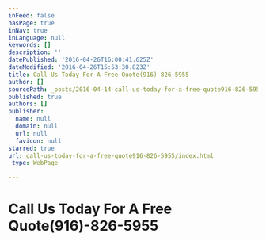 ```yaml
---
inFeed: false
hasPage: true
inNav: true
inLanguage: null
keywords: []
description: ''
datePublished: '2016-04-26T16:00:41.625Z'
dateModified: '2016-04-26T15:53:30.823Z'
title: Call Us Today For A Free Quote(916)-826-5955
author: []
sourcePath: _posts/2016-04-14-call-us-today-for-a-free-quote916-826-5955.md
published: true
authors: []
publisher:
  name: null
  domain: null
  url: null
  favicon: null
starred: true
url: call-us-today-for-a-free-quote916-826-5955/index.html
_type: WebPage

---
```

# ******Call Us Today For A Free Quote****(916)-826-5955**